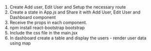 1. Create Add user, Edit User and Setup the necessary route
2. Create a state in App.js and Share it with Add User, Edit User and Dashboard component
3. Receive the props in each component.
4. npm install react-bootstrap bootstrap
5. Include the css file in the main.jsx
6. In dashboard create a table and display the users - render user data using map